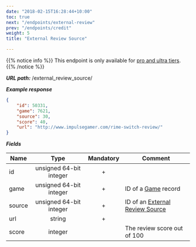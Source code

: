 ```yaml
---
date: "2018-02-15T16:28:44+10:00"
toc: true
next: "/endpoints/external-review"
prev: "/endpoints/credit"
weight: 5
title: "External Review Source"

---
```


{{% notice info %}}
This endpoint is only available for [pro and ultra tiers](https://api.igdb.com/pricing).
{{% /notice %}}

***URL path:*** /external_review_source/

***Example response***

```json
{
    "id": 50331,
    "game": 7621,
    "source": 30,
    "score": 40,
    "url": "http://www.impulsegamer.com/rime-switch-review/"
}
```

***Fields***

| Name            | Type                    | Mandatory | Comment |
| --------------- |:-----------------------:|:---------:| ------- |
| id              | unsigned 64-bit integer |     +     ||
| game            | unsigned 64-bit integer |     +     | ID of a [Game](../game) record |
| source          | unsigned 64-bit integer |     +     | ID of an [External Review Source](../external-review-source) |
| url             | string                  |     +     ||
| score           | integer                 |           | The review score out of 100 |